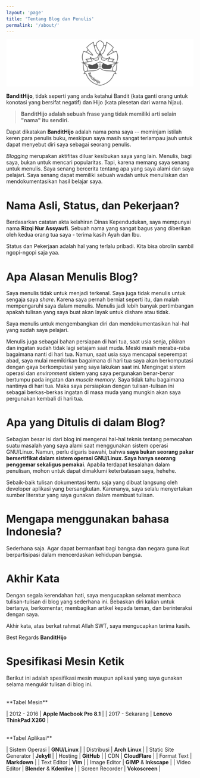 ```yaml
---
layout: 'page'
title: 'Tentang Blog dan Penulis'
permalink: '/about/'
---
```


<img class="post-body-img" src="/assets/img/logo/logo_blank_banner.png" data-echo="/assets/img/banner/contact.png" alt="banner">

**BanditHijo**, tidak seperti yang anda ketahui Bandit (kata ganti orang untuk konotasi yang bersifat negatif) dan Hijo (kata plesetan dari warna hijau).

>**BanditHijo adalah sebuah frase yang tidak memiliki arti selain "nama" itu sendiri.**

Dapat dikatakan **BanditHijo** adalah nama pena saya -- meminjam istilah keren para penulis buku,  meskipun saya masih sangat terlampau jauh untuk dapat menyebut diri saya sebagai seorang penulis.

_Blogging_ merupakan aktifitas diluar kesibukan saya yang lain. Menulis, bagi saya, bukan untuk mencari popularitas. Tapi, karena memang saya senang untuk menulis. Saya senang bercerita tentang apa yang saya alami dan saya pelajari. Saya senang dapat memiliki sebuah wadah untuk menuliskan dan mendokumentasikan hasil belajar saya.

# Nama Asli, Status, dan Pekerjaan?
Berdasarkan catatan akta kelahiran Dinas Kependudukan, saya mempunyai nama **Rizqi Nur Assyaufi**. Sebuah nama yang sangat bagus yang diberikan oleh kedua orang tua saya - terima kasih Ayah dan Ibu.

Status dan Pekerjaan adalah hal yang terlalu pribadi. Kita bisa obrolin sambil ngopi-ngopi saja yaa.

# Apa Alasan Menulis Blog?
Saya menulis tidak untuk menjadi terkenal. Saya juga tidak menulis untuk sengaja saya *share*. Karena saya pernah berniat seperti itu, dan malah mempengaruhi saya dalam menulis. Menulis jadi lebih banyak pertimbangan apakah tulisan yang saya buat akan layak untuk dishare atau tidak.

Saya menulis untuk mengembangkan diri dan mendokumentasikan hal-hal yang sudah saya pelajari.

Menulis juga sebagai bahan persiapan di hari tua, saat usia senja, pikiran dan ingatan sudah tidak lagi setajam saat muda. Meski masih meraba-raba bagaimana nanti di hari tua. Namun, saat usia saya mencapai seperempat abad, saya mulai memikirkan bagaimana di hari tua saya akan berkomputasi dengan gaya berkomputasi yang saya lakukan saat ini. Mengingat sistem operasi dan *environment* sistem yang saya pergunakan benar-benar bertumpu pada ingatan dan *muscle memory*. Saya tidak tahu bagaimana nantinya di hari tua. Maka saya persiapkan dengan tulisan-tulisan ini sebagai berkas-berkas ingatan di masa muda yang mungkin akan saya pergunakan kembali di hari tua.

# Apa yang Ditulis di dalam Blog?
Sebagian besar isi dari blog ini mengenai hal-hal teknis tentang pemecahan suatu masalah yang saya alami saat menggunakan sistem operasi GNU/Linux. Namun, perlu digaris bawahi, bahwa **saya bukan seorang pakar bersertifikat dalam sistem operasi GNU/Linux. Saya hanya seorang penggemar sekaligus pemakai**. Apabila terdapat kesalahan dalam penulisan, mohon untuk dapat dimaklumi keterbatasan saya, hehehe.

Sebaik-baik tulisan dokumentasi tentu saja yang dibuat langsung oleh developer aplikasi yang bersangkutan. Karenanya, saya selalu menyertakan sumber literatur yang saya gunakan dalam membuat tulisan.

# Mengapa menggunakan bahasa Indonesia?
Sederhana saja. Agar dapat bermanfaat bagi bangsa dan negara guna ikut berpartisipasi dalam mencerdaskan kehidupan bangsa.

# Akhir Kata
Dengan segala kerendahan hati, saya mengucapkan selamat membaca tulisan-tulisan di blog yang sederhana ini. Bebaskan diri kalian untuk bertanya, berkomentar, membagikan artikel kepada teman, dan berinteraksi dengan saya.

Akhir kata, atas berkat rahmat Allah SWT, saya mengucapkan terima kasih.

Best Regards **BanditHijo**


# Spesifikasi Mesin Ketik

Berikut ini adalah spesifikasi mesin maupun aplikasi yang saya gunakan selama mengukir tulisan di blog ini.

<br>
**Tabel Mesin**

| 2012 - 2016 | **Apple Macbook Pro 8.1** |
| 2017 - Sekarang | **Lenovo ThinkPad X260** |

<br>
**Tabel Aplikasi**

| Sistem Operasi | **GNU/Linux** |
| Distribusi | **Arch Linux** |
| Static Site Generator | **Jekyll** |
| Hosting | **GitHub** |
| CDN | **CloudFlare** |
| Format Text | **Markdown** |
| Text Editor | **Vim** |
| Image Editor | **GIMP** & **Inkscape** |
| Video Editor | **Blender** & **Kdenlive** |
| Screen Recorder | **Vokoscreen** |

